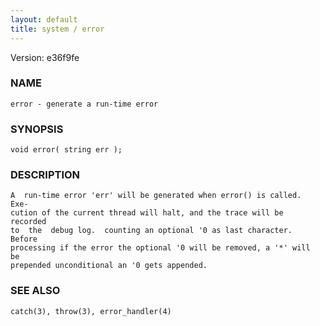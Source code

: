 ```yaml
---
layout: default
title: system / error
---
```


Version: e36f9fe




### NAME
    error - generate a run-time error


### SYNOPSIS
    void error( string err );


### DESCRIPTION
    A  run-time error 'err' will be generated when error() is called.  Exe‐
    cution of the current thread will halt, and the trace will be  recorded
    to  the  debug log.  counting an optional '0 as last character.  Before
    processing if the error the optional '0 will be removed, a '*' will  be
    prepended unconditional an '0 gets appended.


### SEE ALSO
    catch(3), throw(3), error_handler(4)




